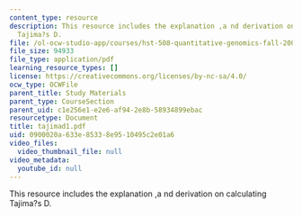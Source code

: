 ```yaml
---
content_type: resource
description: This resource includes the explanation ,a nd derivation on calculating
  Tajima?s D.
file: /ol-ocw-studio-app/courses/hst-508-quantitative-genomics-fall-2005/0900020a633e85338e9510495c2e01a6_tajimad1.pdf
file_size: 94933
file_type: application/pdf
learning_resource_types: []
license: https://creativecommons.org/licenses/by-nc-sa/4.0/
ocw_type: OCWFile
parent_title: Study Materials
parent_type: CourseSection
parent_uid: c1e256e1-e2e6-af94-2e8b-58934899ebac
resourcetype: Document
title: tajimad1.pdf
uid: 0900020a-633e-8533-8e95-10495c2e01a6
video_files:
  video_thumbnail_file: null
video_metadata:
  youtube_id: null
---
```

This resource includes the explanation ,a nd derivation on calculating Tajima?s D.